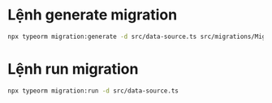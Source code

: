 # Lệnh generate migration

```bash
npx typeorm migration:generate -d src/data-source.ts src/migrations/MigrationName
```

# Lệnh run migration

```bash
npx typeorm migration:run -d src/data-source.ts
```
